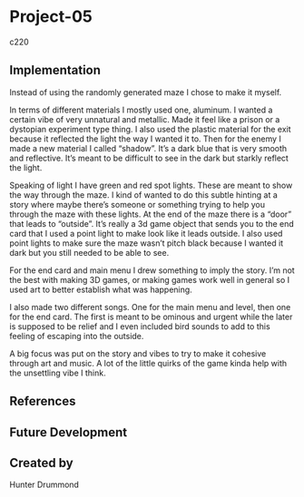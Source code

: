 # Project-05
c220

## Implementation
Instead of using the randomly generated maze I chose to make it myself. 

In terms of different materials I mostly used one, aluminum. I wanted a certain vibe of very unnatural and metallic. Made it feel like a prison or a dystopian experiment type thing. I also used the plastic material for the exit because it reflected the light the way I wanted it to. Then for the enemy I made a new material I called “shadow”. It’s a dark blue that is very smooth and reflective. It’s meant to be difficult to see in the dark but starkly reflect the light.

Speaking of light I have green and red spot lights. These are meant to show the way through the maze. I kind of wanted to do this subtle hinting at a story where maybe there’s someone or something trying to help you through the maze with these lights. At the end of the maze there is a “door” that leads to “outside”. It’s really a 3d game object that sends you to the end card that I used a point light to make look like it leads outside. I also used point lights to make sure the maze wasn’t pitch black because I wanted it dark but you still needed to be able to see. 

For the end card and main menu I drew something to imply the story. I’m not the best with making 3D games, or making games work well in general so I used art to better establish what was happening. 

I also made two different songs. One for the main menu and level, then one for the end card. The first is meant to be ominous and urgent while the later is supposed to be relief and I even included bird sounds to add to this feeling of escaping into the outside. 

A big focus was put on the story and vibes to try to make it cohesive through art and music. A lot of the little quirks of the game kinda help with the unsettling vibe I think. 


## References

## Future Development

## Created by
Hunter Drummond
